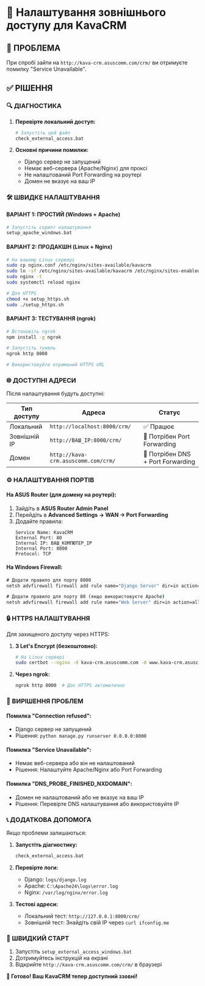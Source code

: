 # 🔗 Налаштування зовнішнього доступу для KavaCRM

## 🚨 ПРОБЛЕМА
При спробі зайти на `http://kava-crm.asuscomm.com/crm/` ви отримуєте помилку "Service Unavailable".

## ✅ РІШЕННЯ

### 🔍 ДІАГНОСТИКА

1. **Перевірте локальний доступ:**
   ```bash
   # Запустіть цей файл
   check_external_access.bat
   ```

2. **Основні причини помилки:**
   - Django сервер не запущений
   - Немає веб-сервера (Apache/Nginx) для проксі
   - Не налаштований Port Forwarding на роутері
   - Домен не вказує на ваш IP

### 🛠️ ШВИДКЕ НАЛАШТУВАННЯ

#### ВАРІАНТ 1: ПРОСТИЙ (Windows + Apache)
```bash
# Запустіть скрипт налаштування
setup_apache_windows.bat
```

#### ВАРІАНТ 2: ПРОДАКШН (Linux + Nginx)
```bash
# На вашому Linux сервері
sudo cp nginx.conf /etc/nginx/sites-available/kavacrm
sudo ln -sf /etc/nginx/sites-available/kavacrm /etc/nginx/sites-enabled/
sudo nginx -t
sudo systemctl reload nginx

# Для HTTPS
chmod +x setup_https.sh
sudo ./setup_https.sh
```

#### ВАРІАНТ 3: ТЕСТУВАННЯ (ngrok)
```bash
# Встановіть ngrok
npm install -g ngrok

# Запустіть тунель
ngrok http 8000

# Використовуйте отриманий HTTPS URL
```

### 🌐 ДОСТУПНІ АДРЕСИ

Після налаштування будуть доступні:

| Тип доступу | Адреса | Статус |
|-------------|--------|--------|
| Локальний | `http://localhost:8000/crm/` | ✅ Працює |
| Зовнішній IP | `http://ВАШ_IP:8000/crm/` | 🔧 Потрібен Port Forwarding |
| Домен | `http://kava-crm.asuscomm.com/crm/` | 🔧 Потрібен DNS + Port Forwarding |

### ⚙️ НАЛАШТУВАННЯ ПОРТІВ

#### На ASUS Router (для домену на роутері):
1. Зайдіть в **ASUS Router Admin Panel**
2. Перейдіть в **Advanced Settings → WAN → Port Forwarding**
3. Додайте правила:
   ```
   Service Name: KavaCRM
   External Port: 80
   Internal IP: ВАШ_КОМПЮТЕР_IP
   Internal Port: 8000
   Protocol: TCP
   ```

#### На Windows Firewall:
```cmd
# Додати правило для порту 8000
netsh advfirewall firewall add rule name="Django Server" dir=in action=allow protocol=TCP localport=8000

# Додати правило для порту 80 (якщо використовуєте Apache)
netsh advfirewall firewall add rule name="Web Server" dir=in action=allow protocol=TCP localport=80
```

### 🔒 HTTPS НАЛАШТУВАННЯ

Для захищеного доступу через HTTPS:

1. **З Let's Encrypt (безкоштовно):**
   ```bash
   # На Linux сервері
   sudo certbot --nginx -d kava-crm.asuscomm.com -d www.kava-crm.asuscomm.com
   ```

2. **Через ngrok:**
   ```bash
   ngrok http 8000  # Дає HTTPS автоматично
   ```

### 🐛 ВИРІШЕННЯ ПРОБЛЕМ

#### Помилка "Connection refused":
- Django сервер не запущений
- Рішення: `python manage.py runserver 0.0.0.0:8000`

#### Помилка "Service Unavailable":
- Немає веб-сервера або він не налаштований
- Рішення: Налаштуйте Apache/Nginx або Port Forwarding

#### Помилка "DNS_PROBE_FINISHED_NXDOMAIN":
- Домен не налаштований або не вказує на ваш IP
- Рішення: Перевірте DNS налаштування або використовуйте IP

### 📞 ДОДАТКОВА ДОПОМОГА

Якщо проблеми залишаються:

1. **Запустіть діагностику:**
   ```bash
   check_external_access.bat
   ```

2. **Перевірте логи:**
   - Django: `logs/django.log`
   - Apache: `C:\Apache24\logs\error.log`
   - Nginx: `/var/log/nginx/error.log`

3. **Тестові адреси:**
   - Локальний тест: `http://127.0.0.1:8000/crm/`
   - Зовнішній тест: Знайдіть свій IP через `curl ifconfig.me`

### 🎯 ШВИДКИЙ СТАРТ

1. Запустіть `setup_external_access_windows.bat`
2. Дотримуйтесь інструкцій на екрані
3. Відкрийте `http://kava-crm.asuscomm.com/crm/` в браузері

**🚀 Готово! Ваш KavaCRM тепер доступний ззовні!**
